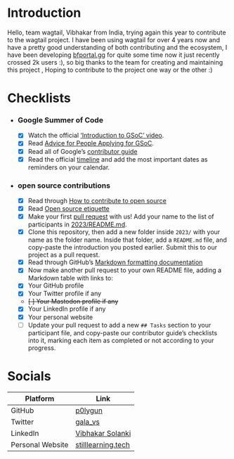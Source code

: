 # Introduction
Hello, team wagtail,
Vibhakar from India, trying again this year to contribute to the wagtail project.
I have been using wagtail for over 4 years now and have a pretty good understanding of both contributing and the ecosystem,
I have been developing [bfportal.gg](https://github.com/battlefield-portal-community/bfportal.gg) for quite some time now it just recently crossed 2k users :), so big thanks to the team for creating and maintaining this project ,
Hoping to contribute to the project one way or the other :)

# Checklists 

- ### Google Summer of Code
    - [x] Watch the official [‘Introduction to GSoC’ video](https://www.youtube.com/watch?v=7jD2tChhrWM&feature=youtu.be).
    - [x] Read [Advice for People Applying for GSoC](https://developers.google.com/open-source/gsoc/help/student-advice).
    - [x] Read all of Google’s [contributor guide](https://google.github.io/gsocguides/student/)
    - [x] Read the official [timeline](https://developers.google.com/open-source/gsoc/timeline) and add the most important dates as reminders on your calendar.    

- ### open source contributions
    - [x] Read through [How to contribute to open source](https://opensource.guide/how-to-contribute/)
    - [x] Read [Open source etiquette](https://developer.mozilla.org/en-US/docs/MDN/Community/Open_source_etiquette)
    - [x] Make your first [pull request](https://docs.github.com/en/pull-requests/collaborating-with-pull-requests/proposing-changes-to-your-work-with-pull-requests/creating-a-pull-request) with us! Add your name to the list of participants in [2023/README.md](2023/README.md).
    - [x] Clone this repository, then add a new folder inside `2023/` with your name as the folder name. Inside that folder, add a `README.md` file, and copy-paste the introduction you posted earlier. Submit this to our project as a pull request.
    - [x] Read through GitHub’s [Markdown formatting documentation](https://docs.github.com/en/get-started/writing-on-github/getting-started-with-writing-and-formatting-on-github/basic-writing-and-formatting-syntax)
    - [x] Now make another pull request to your own README file, adding a Markdown table with links to:
    - [x] Your GitHub profile
    - [x] Your Twitter profile if any
    - ~~[ ] Your Mastodon profile if any~~
    - [x] Your LinkedIn profile if any
    - [x] Your personal website
    - [ ] Update your pull request to add a new `## Tasks` section to your participant file, and copy-paste our contributor guide’s checklists into it, marking each item as completed or not according to your progress.

# Socials
|Platform|Link|
|-----|-----|
|GitHub| [p0lygun](https://github.com/p0lygun)|
|Twitter| [gala_vs](https://twitter.com/gala_vs/)|
|LinkedIn| [Vibhakar Solanki](linkedin.com/in/vibhakarsolanki)|
| Personal Website | [stilllearning.tech](https://stilllearning.tech)|
